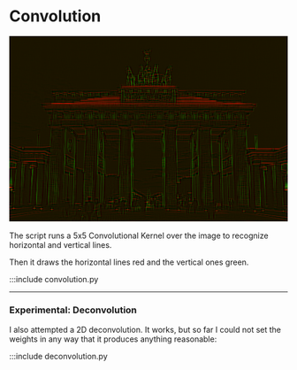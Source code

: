 
# Convolution

![](../images/convolution.png)

The script runs a 5x5 Convolutional Kernel over the image to recognize horizontal and vertical lines.

Then it draws the horizontal lines red and the vertical ones green.

:::include convolution.py

----

### Experimental: Deconvolution

I also attempted a 2D deconvolution. It works, but so far I could not set the weights in any way that it produces anything reasonable:

:::include deconvolution.py
